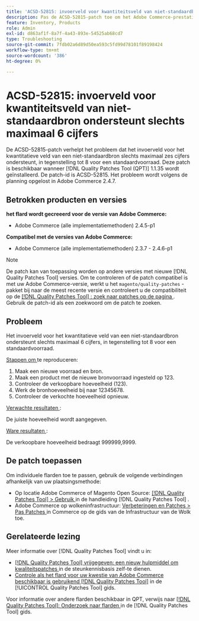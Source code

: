 ```yaml
---
title: 'ACSD-52815: invoerveld voor kwantiteitsveld van niet-standaardbron ondersteunt slechts maximaal 6 cijfers'
description: Pas de ACSD-52815-patch toe om het Adobe Commerce-prestatieprobleem op te lossen, waarbij het invoerveld voor het kwantitatieve veld van een niet-standaard bron maximaal 6 cijfers ondersteunt, in tegenstelling tot 8 voor een standaardvoorraad.
feature: Inventory, Products
role: Admin
exl-id: d863af1f-8a7f-4a43-893e-54525ab68cd7
type: Troubleshooting
source-git-commit: 7fdb02a6d89d50ea593c5fd99d78101f89198424
workflow-type: tm+mt
source-wordcount: '386'
ht-degree: 0%

---
```


# ACSD-52815: invoerveld voor kwantiteitsveld van niet-standaardbron ondersteunt slechts maximaal 6 cijfers

De ACSD-52815-patch verhelpt het probleem dat het invoerveld voor het kwantitatieve veld van een niet-standaardbron slechts maximaal zes cijfers ondersteunt, in tegenstelling tot 8 voor een standaardvoorraad. Deze patch is beschikbaar wanneer [!DNL Quality Patches Tool (QPT)] 1.1.35 wordt geïnstalleerd. De patch-id is ACSD-52815. Het probleem wordt volgens de planning opgelost in Adobe Commerce 2.4.7.

## Betrokken producten en versies

**het flard wordt gecreeerd voor de versie van Adobe Commerce:**

* Adobe Commerce (alle implementatiemethoden) 2.4.5-p1

**Compatibel met de versies van Adobe Commerce:**

* Adobe Commerce (alle implementatiemethoden) 2.3.7 - 2.4.6-p1

>[!NOTE]
>
>De patch kan van toepassing worden op andere versies met nieuwe [!DNL Quality Patches Tool] versies. Om te controleren of de patch compatibel is met uw Adobe Commerce-versie, werkt u het `magento/quality-patches` -pakket bij naar de meest recente versie en controleert u de compatibiliteit op de [[!DNL Quality Patches Tool] : zoek naar patches op de pagina ](https://experienceleague.adobe.com/tools/commerce-quality-patches/index.html) . Gebruik de patch-id als een zoekwoord om de patch te zoeken.

## Probleem

Het invoerveld voor het kwantitatieve veld van een niet-standaardbron ondersteunt slechts maximaal 6 cijfers, in tegenstelling tot 8 voor een standaardvoorraad.

<u> Stappen om </u> te reproduceren:

1. Maak een nieuwe voorraad en bron.
1. Maak een product met de nieuwe bronvoorraad ingesteld op 123.
1. Controleer de verkoopbare hoeveelheid (123).
1. Werk de bronhoeveelheid bij naar 12345678.
1. Controleer de verkochte hoeveelheid opnieuw.

<u> Verwachte resultaten </u>:

De juiste hoeveelheid wordt aangegeven.

<u> Ware resultaten </u>:

De verkoopbare hoeveelheid bedraagt 999999,9999.

## De patch toepassen

Om individuele flarden toe te passen, gebruik de volgende verbindingen afhankelijk van uw plaatsingsmethode:

* Op locatie Adobe Commerce of Magento Open Source: [[!DNL Quality Patches Tool] > Gebruik ](/help/tools/quality-patches-tool/usage.md) in de handleiding [!DNL Quality Patches Tool] .
* Adobe Commerce op wolkeninfrastructuur: [ Verbeteringen en Patches > Pas Patches ](https://experienceleague.adobe.com/docs/commerce-cloud-service/user-guide/develop/upgrade/apply-patches.html) in Commerce op de gids van de Infrastructuur van de Wolk toe.

## Gerelateerde lezing

Meer informatie over [!DNL Quality Patches Tool] vindt u in:

* [[!DNL Quality Patches Tool]  vrijgegeven: een nieuw hulpmiddel om kwaliteitspatches ](https://experienceleague.adobe.com/en/docs/commerce-operations/tools/quality-patches-tool/quality-patches-tool-to-self-serve-quality-patches) in de steunkennisbasis zelf-te dienen.
* [ Controle als het flard voor uw kwestie van Adobe Commerce beschikbaar is gebruikend  [!DNL Quality Patches Tool]](/help/tools/quality-patches-tool/patches-available-in-qpt/check-patch-for-magento-issue-with-magento-quality-patches.md) in de [!UICONTROL Quality Patches Tool] gids.


Voor informatie over andere flarden beschikbaar in QPT, verwijs naar [[!DNL Quality Patches Tool]: Onderzoek naar flarden ](https://experienceleague.adobe.com/tools/commerce-quality-patches/index.html) in de [!DNL Quality Patches Tool] gids.
